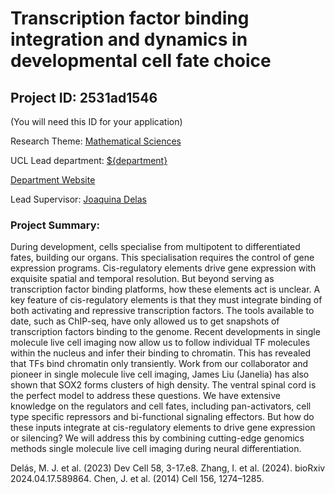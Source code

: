 # Transcription factor binding integration and dynamics in developmental cell fate choice

## Project ID: **2531ad1546**
(You will need this ID for your application)

Research Theme: [Mathematical Sciences](../themes/mathematical-sciences.md)

UCL Lead department: [${department}](../departments/laboratory-for-molecular-cell-biology.md)

[Department Website](https://www.ucl.ac.uk/lmcb)

Lead Supervisor: [Joaquina Delas](https://profiles.ucl.ac.uk/71118)

### Project Summary:

During development, cells specialise from multipotent to differentiated fates, building our organs. This specialisation requires the control of gene expression programs. Cis-regulatory elements drive gene expression with exquisite spatial and temporal resolution. But beyond serving as transcription factor binding platforms, how these elements act is unclear. A key feature of cis-regulatory elements is that they must integrate binding of both activating and repressive transcription factors. The tools available to date, such as ChIP-seq, have only allowed us to get snapshots of transcription factors binding to the genome. Recent developments in single molecule live cell imaging now allow us to follow individual TF molecules within the nucleus and infer their binding to chromatin. This has revealed that TFs bind chromatin only transiently. Work from our collaborator and pioneer in single molecule live cell imaging, James Liu (Janelia) has also shown that SOX2 forms clusters of high density.
The ventral spinal cord is the perfect model to address these questions. We have extensive knowledge on the regulators and cell fates, including pan-activators, cell type specific repressors and bi-functional signaling effectors. But how do these inputs integrate at cis-regulatory elements to drive gene expression or silencing? We will address this by combining cutting-edge genomics methods single molecule live cell imaging during neural differentiation.


Delás, M. J. et al. (2023) Dev Cell 58, 3-17.e8.
Zhang, I. et al. (2024). bioRxiv 2024.04.17.589864.
Chen, J. et al. (2014) Cell 156, 1274–1285.
